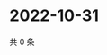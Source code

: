 # 2022-10-31

共 0 条

<!-- BEGIN WEIBO -->
<!-- 最后更新时间 Mon Oct 31 2022 02:07:29 GMT+0800 (China Standard Time) -->

<!-- END WEIBO -->
